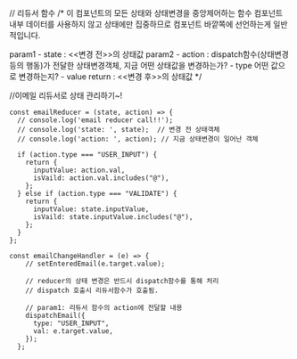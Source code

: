 // 리듀서 함수
/*
  이 컴포넌트의 모든 상태와 상태변경을 중앙제어하는 함수
  컴포넌트 내부 데이터를 사용하지 않고 상태에만 집중하므로
  컴포넌트 바깥쪽에 선언하는게 일반적입니다.

  param1 - state : <<변경 전>>의 상태값
  param2 - action : dispatch함수(상태변경 등의 행동)가 
                    전달한 상태변경객체, 
                    지금 어떤 상태값을 변경하는가? - type
                    어떤 값으로 변경하는지?        - value
  return : <<변경 후>>의 상태값
*/

//이메일 리듀서로 상태 관리하기~!
```
const emailReducer = (state, action) => {
  // console.log('email reducer call!!');
  // console.log('state: ', state);  // 변경 전 상태객체
  // console.log('action: ', action); // 지금 상태변경이 일어난 객체

  if (action.type === "USER_INPUT") {
    return {
      inputValue: action.val,
      isVaild: action.val.includes("@"),
    };
  } else if (action.type === "VALIDATE") {
    return {
      inputValue: state.inputValue,
      isVaild: state.inputValue.includes("@"),
    };
  }
};

```
```
const emailChangeHandler = (e) => {
    // setEnteredEmail(e.target.value);

    // reducer의 상태 변경은 반드시 dispatch함수를 통해 처리
    // dispatch 호출시 리듀서함수가 호출됨.

    // param1: 리듀서 함수의 action에 전달할 내용
    dispatchEmail({
      type: "USER_INPUT",
      val: e.target.value,
    });
  };

```
